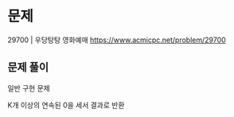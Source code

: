 # 문제

29700 | 우당탕탕 영화예매
https://www.acmicpc.net/problem/29700

## 문제 풀이

일반 구현 문제

K개 이상의 연속된 0을 세서 결과로 반환
